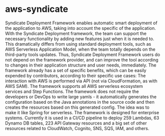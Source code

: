 # aws-syndicate
Syndicate Deployment Framework enables automatic smart deployment of the application to AWS, taking into account the specific of the application. With the Syndicate Deployment framework, the team can support the necessary functionality by adding new features just when it is needed to. This dramatically differs from using standard deployment tools, such as AWS Serverless Application Model, when the team totally depends on the third-party tools updates. Thus, Syndicate Deployment Framework users do not depend on the framework provider, and can improve the tool according to changes in their application structure and user needs, immediately. The framework already has a set of specific benefits, which can be easily expended by contributors, according to their specific use cases: The interaction with AWS is performed via API (not via CloudFormation, as with AWS SAM). The framework supports all AWS serverless ecosystem services and Step Functions. The framework does not require the developers or DevOps to write large yamls - it automatically generates the configuration based on the Java annotations in the source code and then creates the resources based on this generated config. The idea was to make it like Spring for serverless. The framework is designed for enterprise systems. Currently it is used in a CI/CD pipeline to deploy 259 Lambdas, 63 Dynamo DB tables, 223 API Gateway resources and a big set of other resources related to CloudWatch, Cognito, SNS, SQS, IAM, and others.
